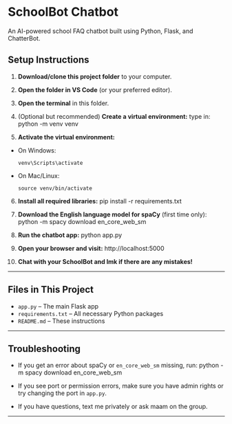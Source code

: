 # SchoolBot Chatbot

An AI-powered school FAQ chatbot built using Python, Flask, and ChatterBot.

## Setup Instructions

1. **Download/clone this project folder** to your computer.

2. **Open the folder in VS Code** (or your preferred editor).

3. **Open the terminal** in this folder.

4. (Optional but recommended) **Create a virtual environment:** type in: python -m venv venv

5. **Activate the virtual environment:**

- On Windows:
  ```
  venv\Scripts\activate
  ```
- On Mac/Linux:
  ```
  source venv/bin/activate
  ```

6. **Install all required libraries:**
pip install -r requirements.txt

7. **Download the English language model for spaCy** (first time only):
python -m spacy download en_core_web_sm


8. **Run the chatbot app:**
python app.py


9. **Open your browser and visit:**
http://localhost:5000


10. **Chat with your SchoolBot and lmk if there are any mistakes!**

---

## Files in This Project

- `app.py` – The main Flask app 
- `requirements.txt` – All necessary Python packages
- `README.md` – These instructions

---

## Troubleshooting

- If you get an error about spaCy or `en_core_web_sm` missing, run:
python -m spacy download en_core_web_sm

- If you see port or permission errors, make sure you have admin rights or try changing the port in `app.py`.

- If you have questions, text me privately or ask maam on the group.

---

